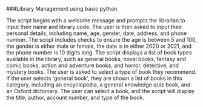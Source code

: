 ###Library Management using basic python

The script begins with a welcome message and prompts the librarian to input their name and library code.
The user is then asked to input their personal details, including name, age, gender, date, address, and phone number. The script includes checks to ensure the age is between 5 and 100, the gender is either male or female, the date is in either 2020 or 2021, and the phone number is 10 digits long.
The script displays a list of book types available in the library, such as general books, novel books, fantasy and comic books, action and adventure books, and horror, detective, and mystery books. The user is asked to select a type of book they recommend.
If the user selects 'general book', they are shown a list of books in this category, including an encyclopedia, a general knowledge quiz book, and an Oxford dictionary. The user can select a book, and the script will display the title, author, account number, and type of the book.
